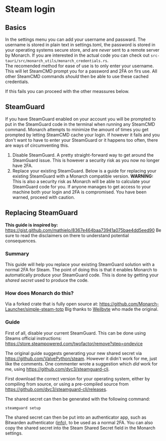 # Steam login

## Basics
In the settings menu you can add your username and passward. The username is stored in plain text in settings.toml, the password is stored in your operating systems secure store, and are *never* sent to a remote server by 
Monarch. If you are interested in the actual code you can check out `src-tauri/src/monarch_utils/monarch_credentials.rs`.  
The recomended method for ease of use is to only enter your username. This will let SteamCMD prompt you for a password and 2FA on firs use.
All other SteamCMD commands *should* then be able to use these cached credentials.  

If this fails you can proceed with the other meassures below.

## SteamGuard
If you have SteamGuard enabled on your account you will be prompted to put in the SteamGuard code in the terminal when running any SteamCMD command. 
Monarch attempts to minimize the amount of times you get prompted by letting SteamCMD cache your login. If however it fails and you don't want to have 
to enter your SteamGuard or it happens too often, there are ways of circumventing this. 

1. Disable SteamGuard. A pretty straight-forward way to get around the SteamGuard issue. This is however a security risk as you now no longer have 2FA.
2. Replace your existing SteamGuard. Below is a guide for replacing your existing SteamGuard with a Monarch compatible version. **WARNING:** This is also 
a security risk as Monarch will be able to calculate your SteamGuard code for you. If anyone manages to get access to your machine both your login and 
2FA is compromised. You have been warned, proceed with caution.

## Replacing SteamGuard
**This guide is inspired by:** https://gist.github.com/mathielo/8367e464baa73941a075bae4dd5eed90
Be sure to read the disclaimers on there to understand potential consequences.

### Summary
This guide will help you replace your existing SteamGuard solution with a normal 2FA for Steam. The point of doing this is that it enables Monarch to automatically produce your SteamGuard code. This is done by getting your *shared secret* used to produce the code.

### How does Monarch do this?
Via a forked crate that is fully open source at: https://github.com/Monarch-Launcher/simple-steam-totp
Big thanks to [Weilbyte](https://github.com/Weilbyte) who made the original.

### Guide
First of all, disable your current SteamGuard. This can be done using Steams official instructions:
https://store.steampowered.com/twofactor/remove?step=ondevice  

The original guide suggests generating your new shared secret via https://github.com/ValvePython/steam.
However it didn't work for me, just like the comments. One commenter wrote a suggestion which *did* work for me, using https://github.com/dyc3/steamguard-cli.  

First download the correct version for your operating system, either by compiling from source, or using a pre-compiled source from https://github.com/dyc3/steamguard-cli/releases.

The shared secret can then be generated with the following command:
```
steamguard setup
```

The shared secret can then be put into an authenticator app, such as Bitwarden authenticator ([info](https://www.reddit.com/r/Bitwarden/comments/t9xbkp/til_you_can_use_bitwarden_2fa_for_steam/)), to be used as a normal 2FA. You can also copy the shared secret into the Steam Shared Secret field in the Monarch settings.
